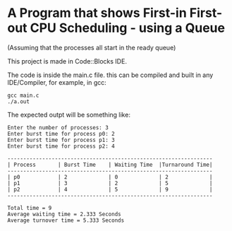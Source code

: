 # A Program that shows First-in First-out CPU Scheduling - using a Queue
(Assuming that the processes all start in the ready queue)

This project is made in Code::Blocks IDE.


The code is inside the main.c file. this can be compiled and built in any IDE/Compiler, for example, in gcc:

```
gcc main.c
./a.out
```


The expected outpt will be something like:

```
Enter the number of processes: 3
Enter burst time for process p0: 2
Enter burst time for process p1: 3
Enter burst time for process p2: 4

-----------------------------------------------------------------
| Process       | Burst Time    | Waiting Time  |Turnaround Time|
-----------------------------------------------------------------
| p0            | 2             | 0             | 2             |
| p1            | 3             | 2             | 5             |
| p2            | 4             | 5             | 9             |
-----------------------------------------------------------------

Total time = 9
Average waiting time = 2.333 Seconds
Average turnover time = 5.333 Seconds
```
